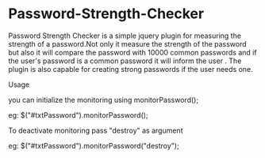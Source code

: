 # Password-Strength-Checker
Password Strength Checker is a simple jquery plugin for measuring the strength of a password.Not only it measure the strength of the password but also it will compare the password with 10000 common passwords and if the user's password is a common password it will inform the user . The plugin is also capable for creating strong passwords if the user needs one.
 

 Usage

 you can initialize the monitoring using monitorPassword();

 eg: $("#txtPassword").monitorPassword();


 To deactivate monitoring pass "destroy" as argument

 eg: $("#txtPassword").monitorPassword("destroy");
